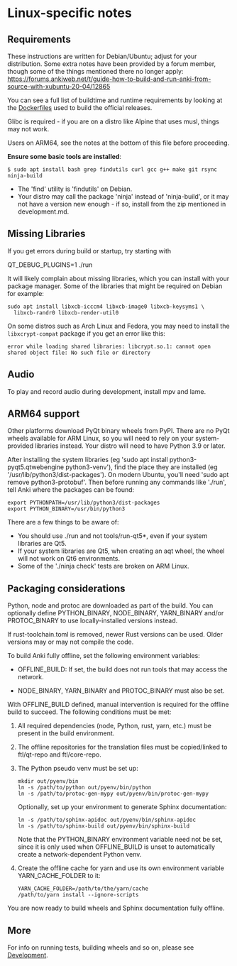 # Linux-specific notes

## Requirements

These instructions are written for Debian/Ubuntu; adjust for your distribution.
Some extra notes have been provided by a forum member, though some of the things
mentioned there no longer apply:
https://forums.ankiweb.net/t/guide-how-to-build-and-run-anki-from-source-with-xubuntu-20-04/12865

You can see a full list of buildtime and runtime requirements by looking at the
[Dockerfiles](../.buildkite/linux/docker/Dockerfile.amd64) used to build the
official releases.

Glibc is required - if you are on a distro like Alpine that uses musl, things
may not work.

Users on ARM64, see the notes at the bottom of this file before proceeding.

**Ensure some basic tools are installed**:

```
$ sudo apt install bash grep findutils curl gcc g++ make git rsync ninja-build
```

- The 'find' utility is 'findutils' on Debian.
- Your distro may call the package 'ninja' instead of 'ninja-build', or it
  may not have a version new enough - if so, install from the zip mentioned in
  development.md.

## Missing Libraries

If you get errors during build or startup, try starting with

QT_DEBUG_PLUGINS=1 ./run

It will likely complain about missing libraries, which you can install with
your package manager. Some of the libraries that might be required on Debian
for example:

```
sudo apt install libxcb-icccm4 libxcb-image0 libxcb-keysyms1 \
  libxcb-randr0 libxcb-render-util0
```

On some distros such as Arch Linux and Fedora, you may need to install the
`libxcrypt-compat` package if you get an error like this:

```
error while loading shared libraries: libcrypt.so.1: cannot open shared object file: No such file or directory
```

## Audio

To play and record audio during development, install mpv and lame.

## ARM64 support

Other platforms download PyQt binary wheels from PyPI. There are no PyQt wheels available
for ARM Linux, so you will need to rely on your system-provided libraries instead. Your distro
will need to have Python 3.9 or later.

After installing the system libraries (eg 'sudo apt install python3-pyqt5.qtwebengine python3-venv'),
find the place they are installed (eg '/usr/lib/python3/dist-packages'). On modern Ubuntu, you'll
need 'sudo apt remove python3-protobuf'. Then before running any commands like './run', tell Anki where
the packages can be found:

```
export PYTHONPATH=/usr/lib/python3/dist-packages
export PYTHON_BINARY=/usr/bin/python3
```

There are a few things to be aware of:

- You should use ./run and not tools/run-qt5\*, even if your system libraries are Qt5.
- If your system libraries are Qt5, when creating an aqt wheel, the wheel will not work
  on Qt6 environments.
- Some of the './ninja check' tests are broken on ARM Linux.

## Packaging considerations

Python, node and protoc are downloaded as part of the build. You can optionally define
PYTHON_BINARY, NODE_BINARY, YARN_BINARY and/or PROTOC_BINARY to use locally-installed versions instead.

If rust-toolchain.toml is removed, newer Rust versions can be used. Older versions
may or may not compile the code.

To build Anki fully offline, set the following environment variables:

- OFFLINE_BUILD: If set, the build does not run tools that may access
  the network.

- NODE_BINARY, YARN_BINARY and PROTOC_BINARY must also be set.

With OFFLINE_BUILD defined, manual intervention is required for the
offline build to succeed. The following conditions must be met:

1. All required dependencies (node, Python, rust, yarn, etc.) must be
   present in the build environment.

2. The offline repositories for the translation files must be
   copied/linked to ftl/qt-repo and ftl/core-repo.

3. The Python pseudo venv must be set up:

   ```
   mkdir out/pyenv/bin
   ln -s /path/to/python out/pyenv/bin/python
   ln -s /path/to/protoc-gen-mypy out/pyenv/bin/protoc-gen-mypy
   ```

   Optionally, set up your environment to generate Sphinx documentation:

   ```
   ln -s /path/to/sphinx-apidoc out/pyenv/bin/sphinx-apidoc
   ln -s /path/to/sphinx-build out/pyenv/bin/sphinx-build
   ```

   Note that the PYTHON_BINARY environment variable need not be set,
   since it is only used when OFFLINE_BUILD is unset to automatically
   create a network-dependent Python venv.

4. Create the offline cache for yarn and use its own environment
   variable YARN_CACHE_FOLDER to it:

   ```
   YARN_CACHE_FOLDER=/path/to/the/yarn/cache
   /path/to/yarn install --ignore-scripts
   ```

You are now ready to build wheels and Sphinx documentation fully
offline.

## More

For info on running tests, building wheels and so on, please see [Development](./development.md).
